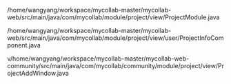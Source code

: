 /home/wangyang/workspace/mycollab-master/mycollab-web/src/main/java/com/mycollab/module/project/view/ProjectModule.java

/home/wangyang/workspace/mycollab-master/mycollab-web/src/main/java/com/mycollab/module/project/view/user/ProjectInfoComponent.java


v/home/wangyang/workspace/mycollab-master/mycollab-web-community/src/main/java/com/mycollab/community/module/project/view/ProjectAddWindow.java